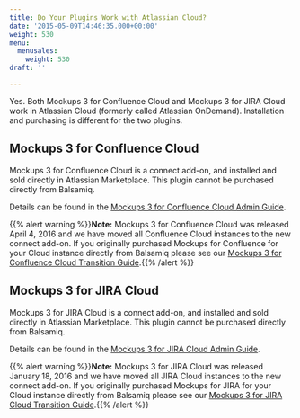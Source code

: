 ```yaml
---
title: Do Your Plugins Work with Atlassian Cloud?
date: '2015-05-09T14:46:35.000+00:00'
weight: 530
menu:
  menusales:
    weight: 530
draft: ''

---
```

Yes. Both Mockups 3 for Confluence Cloud and Mockups 3 for JIRA Cloud work in Atlassian Cloud (formerly called Atlassian OnDemand). Installation and purchasing is different for the two plugins.

## Mockups 3 for Confluence Cloud

Mockups 3 for Confluence Cloud is a connect add-on, and installed and sold directly in Atlassian Marketplace. This plugin cannot be purchased directly from Balsamiq.

Details can be found in the [Mockups 3 for Confluence Cloud Admin Guide](https://docs.balsamiq.com/confluence/cloud/admin-guide-cloud/).

{{% alert warning %}}**Note:** Mockups 3 for Confluence Cloud was released April 4, 2016 and we have moved all Confluence Cloud instances to the new connect add-on. If you originally purchased Mockups for Confluence for your Cloud instance directly from Balsamiq please see our [Mockups 3 for Confluence Cloud Transition Guide](https://docs.balsamiq.com/confluence/cloud/transition-guide/).{{% /alert %}}

## Mockups 3 for JIRA Cloud

Mockups 3 for JIRA Cloud is a connect add-on, and installed and sold directly in Atlassian Marketplace. This plugin cannot be purchased directly from Balsamiq.

Details can be found in the [Mockups 3 for JIRA Cloud Admin Guide](https://docs.balsamiq.com/jira/cloud/admin-guide-cloud/).

{{% alert warning %}}**Note:** Mockups 3 for JIRA Cloud was released January 18, 2016 and we have moved all JIRA Cloud instances to the new connect add-on. If you originally purchased Mockups for JIRA for your Cloud instance directly from Balsamiq please see our [Mockups 3 for JIRA Cloud Transition Guide](https://docs.balsamiq.com/jira/cloud/transition-guide/).{{% /alert %}}
